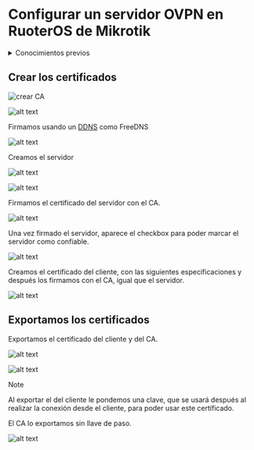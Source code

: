 # Configurar un servidor OVPN en RuoterOS de Mikrotik

<details>

<summary> Conocimientos previos</summary>

* ![DDNS](DDNS.md)

</details>

## Crear los certificados

![crear CA](1-crearCA.png)

![alt text](2-crearCA.png)

Firmamos usando un [DDNS](DDNS.md) como FreeDNS

![alt text](3-firmarCA.png)


Creamos el servidor

![alt text](4-crearServer.png)

![alt text](5-crearServer.png)

Firmamos el certificado del servidor con el CA.

![alt text](7-firmarServer.png)

Una vez firmado el servidor, aparece el checkbox para poder marcar el servidor como confiable.

![alt text](7-firmarServer.png)

Creamos el certificado del cliente, con las siguientes especificaciones y después los firmamos con el CA, igual que el servidor.

![alt text](8-crearCliente.png)

## Exportamos los certificados

Exportamos el certificado del cliente y del CA. 

![alt text](10-exportarCliente-1.png)

![alt text](10-exportarCliente-2.png)

> [!NOTE]
> Al exportar el del cliente le pondemos una clave, que se usará después al realizar la conexión desde el cliente, para poder usar este certificado.

El CA lo exportamos sin llave de paso.

![alt text](9-exportarCA.png)